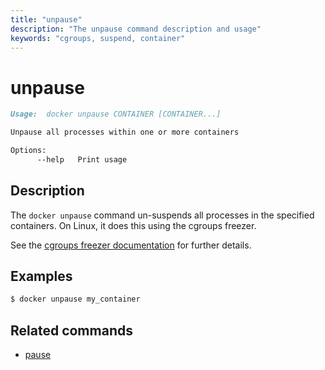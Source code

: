 ```yaml
---
title: "unpause"
description: "The unpause command description and usage"
keywords: "cgroups, suspend, container"
---
```


<!-- This file is maintained within the docker/cli Github
     repository at https://github.com/docker/cli/. Make all
     pull requests against that repo. If you see this file in
     another repository, consider it read-only there, as it will
     periodically be overwritten by the definitive file. Pull
     requests which include edits to this file in other repositories
     will be rejected.
-->

# unpause

```markdown
Usage:  docker unpause CONTAINER [CONTAINER...]

Unpause all processes within one or more containers

Options:
      --help   Print usage
```

## Description

The `docker unpause` command un-suspends all processes in the specified containers.
On Linux, it does this using the cgroups freezer.

See the
[cgroups freezer documentation](https://www.kernel.org/doc/Documentation/cgroup-v1/freezer-subsystem.txt)
for further details.

## Examples

```bash
$ docker unpause my_container
```

## Related commands

* [pause](pause.md)
